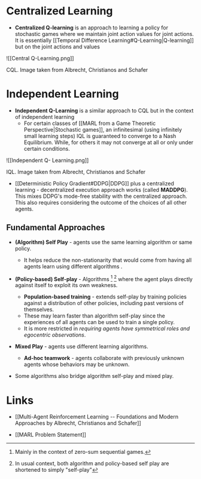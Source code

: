 # Centralized Learning 
* **Centralized Q-learning** is an approach to learning a policy for stochastic games where we maintain joint action values for joint actions.  It is essentially [[Temporal Difference Learning#Q-Learning|Q-learning]] but on the joint actions and values 

![[Central Q-Learning.png]]
<figcaption> CQL. Image taken from Albrecht, Christianos and Schafer</figcaption>

# Independent Learning 
* **Independent Q-Learning** is a similar approach to CQL but in the context of independent learning 
	* For certain classes of [[MARL from a Game Theoretic Perspective|Stochastic games]], an infinitesimal (using infinitely small learning steps) IQL is guaranteed to converge to a Nash Equilibrium. While, for others it may not converge at all or only under certain conditions. 

![[Independent Q- Learning.png]]
<figcaption> IQL. Image taken from Albrecht, Christianos and Schafer</figcaption>


* [[Deterministic Policy Gradient#DDPG|DDPG]] plus a centralized learning - decentralized execution approach works (called **MADDPG**). This mixes DDPG's mode-free stability with the centralized approach. This also requires considering the outcome of the choices of all other agents. 

## Fundamental Approaches  
* **(Algorithm) Self Play** - agents use the same learning algorithm or same policy. 
	* It helps reduce the non-stationarity that would come from having all agents learn using different algorithms . 
* **(Policy-based) Self-play** -  Algorithms [^self_play] [^self_play_2]  where the agent plays directly against itself to exploit its own weakness. 
	* **Population-based training** - extends self-play by training policies against a distribution of other policies, including past versions of themselves. 
	* These may learn faster than algorithm self-play since the experiences of all agents can be used to train a single policy. 
	* It is more restricted in *requiring agents have symmetrical roles and egocentric observations*. 

* **Mixed Play** - agents use different learning algorithms. 
	* **Ad-hoc teamwork** - agents collaborate with previously unknown agents whose behaviors may be unknown. 

* Some algorithms also bridge algorithm self-play and mixed play. 

[^self_play]: Mainly in the context of zero-sum sequential games. 
[^self_play_2]: In usual context, both algorithm and policy-based self play are shortened to simply "self-play"
# Links 
* [[Multi-Agent Reinforcement Learning -- Foundations and Modern Approaches by Albrecht, Christianos and Schafer]]

* [[MARL Problem Statement]]